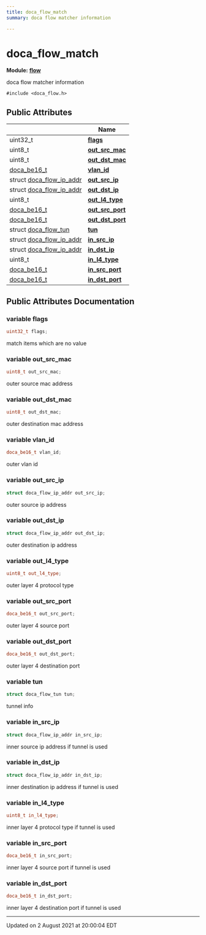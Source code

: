 ```yaml
---
title: doca_flow_match
summary: doca flow matcher information 

---
```


# doca_flow_match

**Module:** **[flow](localhost:1313/networking-ethernet-software/doca/modules/group___flow/)**



doca flow matcher information 


`#include <doca_flow.h>`

## Public Attributes

|                | Name           |
| -------------- | -------------- |
| uint32_t | **[flags](localhost:1313/networking-ethernet-software/doca/classes/structdoca__flow__match/#variable-flags)**  |
| uint8_t | **[out_src_mac](localhost:1313/networking-ethernet-software/doca/classes/structdoca__flow__match/#variable-out_src_mac)**  |
| uint8_t | **[out_dst_mac](localhost:1313/networking-ethernet-software/doca/classes/structdoca__flow__match/#variable-out_dst_mac)**  |
| [doca_be16_t](localhost:1313/networking-ethernet-software/doca/modules/group___f_l_o_w___n_e_t/#typedef-doca_be16_t) | **[vlan_id](localhost:1313/networking-ethernet-software/doca/classes/structdoca__flow__match/#variable-vlan_id)**  |
| struct [doca_flow_ip_addr](localhost:1313/networking-ethernet-software/doca/classes/structdoca__flow__ip__addr/) | **[out_src_ip](localhost:1313/networking-ethernet-software/doca/classes/structdoca__flow__match/#variable-out_src_ip)**  |
| struct [doca_flow_ip_addr](localhost:1313/networking-ethernet-software/doca/classes/structdoca__flow__ip__addr/) | **[out_dst_ip](localhost:1313/networking-ethernet-software/doca/classes/structdoca__flow__match/#variable-out_dst_ip)**  |
| uint8_t | **[out_l4_type](localhost:1313/networking-ethernet-software/doca/classes/structdoca__flow__match/#variable-out_l4_type)**  |
| [doca_be16_t](localhost:1313/networking-ethernet-software/doca/modules/group___f_l_o_w___n_e_t/#typedef-doca_be16_t) | **[out_src_port](localhost:1313/networking-ethernet-software/doca/classes/structdoca__flow__match/#variable-out_src_port)**  |
| [doca_be16_t](localhost:1313/networking-ethernet-software/doca/modules/group___f_l_o_w___n_e_t/#typedef-doca_be16_t) | **[out_dst_port](localhost:1313/networking-ethernet-software/doca/classes/structdoca__flow__match/#variable-out_dst_port)**  |
| struct [doca_flow_tun](localhost:1313/networking-ethernet-software/doca/classes/structdoca__flow__tun/) | **[tun](localhost:1313/networking-ethernet-software/doca/classes/structdoca__flow__match/#variable-tun)**  |
| struct [doca_flow_ip_addr](localhost:1313/networking-ethernet-software/doca/classes/structdoca__flow__ip__addr/) | **[in_src_ip](localhost:1313/networking-ethernet-software/doca/classes/structdoca__flow__match/#variable-in_src_ip)**  |
| struct [doca_flow_ip_addr](localhost:1313/networking-ethernet-software/doca/classes/structdoca__flow__ip__addr/) | **[in_dst_ip](localhost:1313/networking-ethernet-software/doca/classes/structdoca__flow__match/#variable-in_dst_ip)**  |
| uint8_t | **[in_l4_type](localhost:1313/networking-ethernet-software/doca/classes/structdoca__flow__match/#variable-in_l4_type)**  |
| [doca_be16_t](localhost:1313/networking-ethernet-software/doca/modules/group___f_l_o_w___n_e_t/#typedef-doca_be16_t) | **[in_src_port](localhost:1313/networking-ethernet-software/doca/classes/structdoca__flow__match/#variable-in_src_port)**  |
| [doca_be16_t](localhost:1313/networking-ethernet-software/doca/modules/group___f_l_o_w___n_e_t/#typedef-doca_be16_t) | **[in_dst_port](localhost:1313/networking-ethernet-software/doca/classes/structdoca__flow__match/#variable-in_dst_port)**  |

## Public Attributes Documentation

### variable flags

```cpp
uint32_t flags;
```


match items which are no value 


### variable out_src_mac

```cpp
uint8_t out_src_mac;
```


outer source mac address 


### variable out_dst_mac

```cpp
uint8_t out_dst_mac;
```


outer destination mac address 


### variable vlan_id

```cpp
doca_be16_t vlan_id;
```


outer vlan id 


### variable out_src_ip

```cpp
struct doca_flow_ip_addr out_src_ip;
```


outer source ip address 


### variable out_dst_ip

```cpp
struct doca_flow_ip_addr out_dst_ip;
```


outer destination ip address 


### variable out_l4_type

```cpp
uint8_t out_l4_type;
```


outer layer 4 protocol type 


### variable out_src_port

```cpp
doca_be16_t out_src_port;
```


outer layer 4 source port 


### variable out_dst_port

```cpp
doca_be16_t out_dst_port;
```


outer layer 4 destination port 


### variable tun

```cpp
struct doca_flow_tun tun;
```


tunnel info 


### variable in_src_ip

```cpp
struct doca_flow_ip_addr in_src_ip;
```


inner source ip address if tunnel is used 


### variable in_dst_ip

```cpp
struct doca_flow_ip_addr in_dst_ip;
```


inner destination ip address if tunnel is used 


### variable in_l4_type

```cpp
uint8_t in_l4_type;
```


inner layer 4 protocol type if tunnel is used 


### variable in_src_port

```cpp
doca_be16_t in_src_port;
```


inner layer 4 source port if tunnel is used 


### variable in_dst_port

```cpp
doca_be16_t in_dst_port;
```


inner layer 4 destination port if tunnel is used 


-------------------------------

Updated on  2 August 2021 at 20:00:04 EDT